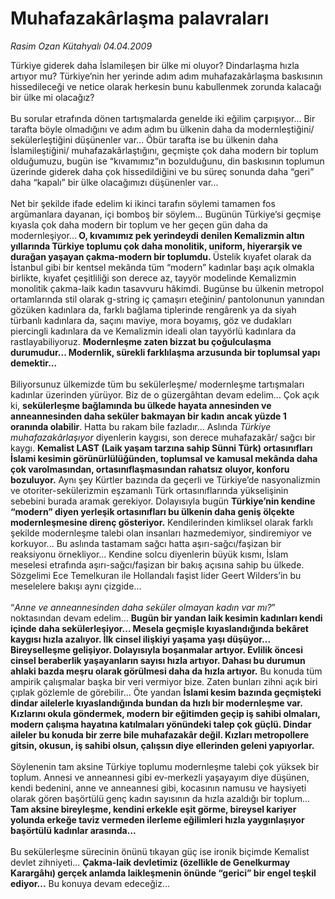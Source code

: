 # Muhafazakârlaşma palavraları

*Rasim Ozan Kütahyalı 04.04.2009*

<div class="taraf_structure_2col_1zq">
<div class="margen_n">



 <p>Türkiye giderek daha İslamileşen bir ülke mi oluyor? Dindarlaşma hızla artıyor mu? Türkiye’nin her yerinde adım adım muhafazakârlaşma baskısının hissedileceği ve netice olarak herkesin bunu kabullenmek zorunda kalacağı bir ülke mi olacağız? <br/><br/>Bu sorular etrafında dönen tartışmalarda genelde iki eğilim çarpışıyor... Bir tarafta böyle olmadığını ve adım adım bu ülkenin daha da modernleştiğini/ sekülerleştiğini düşünenler var... Öbür tarafta ise bu ülkenin daha İslamileştiğini/ muhafazakârlaştığını, geçmişte çok daha modern bir toplum olduğumuzu, bugün ise “kıvamımız”ın bozulduğunu, din baskısının toplumun üzerinde giderek daha çok hissedildiğini ve bu süreç sonunda daha “geri” daha “kapalı” bir ülke olacağımızı düşünenler var... <br/><br/>Net bir şekilde ifade edelim ki ikinci tarafın söylemi tamamen fos argümanlara dayanan, içi bomboş bir söylem... Bugünün Türkiye’si geçmişe kıyasla çok daha modern bir toplum ve her geçen gün daha da modernleşiyor...<b> O, kıvamımız pek yerindeydi denilen Kemalizmin altın yıllarında Türkiye toplumu çok daha monolitik, uniform, hiyerarşik ve durağan yaşayan çakma-modern bir toplumdu. </b>Üstelik kıyafet olarak da İstanbul gibi bir kentsel mekânda tüm “modern” kadınlar başı açık olmakla birlikte, kıyafet çeşitliliği son derece az, tayyör modelinde Kemalizmin monolitik çakma-laik kadın tasavvuru hâkimdi. Bugünse bu ülkenin metropol ortamlarında stil olarak g-string iç çamaşırı eteğinin/ pantolonunun yanından gözüken kadınlara da, farklı bağlama tiplerinde rengârenk ya da siyah türbanlı kadınlara da, saçını maviye, mora boyamış, göz ve dudakları piercingli kadınlara da ve Kemalizmin ideali olan tayyörlü kadınlara da rastlayabiliyoruz. <b>Modernleşme zaten bizzat bu çoğulculaşma durumudur... Modernlik, sürekli farklılaşma arzusunda bir toplumsal yapı demektir... </b><br/><br/>Biliyorsunuz ülkemizde tüm bu sekülerleşme/ modernleşme tartışmaları kadınlar üzerinden yürüyor. Biz de o güzergâhtan devam edelim... Çok açık ki, <b>sekülerleşme bağlamında bu ülkede hayata annesinden ve anneannesinden daha seküler bakmayan bir kadın ancak yüzde 1 oranında olabilir</b>. Hatta bu rakam bile fazladır... Aslında <i>Türkiye muhafazakârlaşıyor</i> diyenlerin kaygısı, son derece muhafazakâr/ sağcı bir kaygı. <b>Kemalist LAST (Laik yaşam tarzına sahip Sünni Türk) ortasınıfları İslami kesimin görünürlülüğünden, toplumsal ve kamusal mekânda daha çok varolmasından, ortasınıflaşmasından rahatsız oluyor, konforu bozuluyor.</b> Aynı şey Kürtler bazında da geçerli ve Türkiye’de nasyonalizmin ve otoriter-sekülerizmin eşzamanlı Türk ortasınıflarında yükselişinin sebebini burada aramak gerekiyor. Dolayısıyla bugün <b>Türkiye’nin kendine “modern” diyen yerleşik ortasınıfları bu ülkenin daha geniş ölçekte modernleşmesine direnç gösteriyor.</b> Kendilerinden kimliksel olarak farklı şekilde modernleşme talebi olan insanları hazmedemiyor, sindiremiyor ve korkuyor... Bu aslında tastamam sağcı hatta aşırı-sağcı/faşizan bir reaksiyonu örnekliyor... Kendine solcu diyenlerin büyük kısmı, İslam meselesi etrafında aşırı-sağcı/faşizan bir bakış açısına sahip bu ülkede. Sözgelimi Ece Temelkuran ile Hollandalı faşist lider Geert Wilders’in bu meselelere bakışı aynı çizgide... <br/><br/>“<i>Anne ve anneannesinden daha seküler olmayan kadın var mı?</i>” noktasından devam edelim... <b>Bugün bir yandan laik kesimin kadınları kendi içinde daha sekülerleşiyor... Mesela geçmişle kıyaslandığında bekâret kaygısı hızla azalıyor. İlk cinsel ilişkiyi yaşama yaşı düşüyor... Bireyselleşme gelişiyor. Dolayısıyla boşanmalar artıyor. Evlilik öncesi cinsel beraberlik yaşayanların sayısı hızla artıyor. Dahası bu durumun ahlaki bazda meşru olarak görülmesi daha da hızla artıyor.</b> Bu konuda tüm ampirik çalışmalar başka bir veri vermiyor bize. Zaten bunları zihni açık biri çıplak gözlemle de görebilir... Öte yandan <b>İslami kesim bazında geçmişteki dindar ailelerle kıyaslandığında bundan da hızlı bir modernleşme var. Kızlarını okula göndermek, modern bir eğitimden geçip iş sahibi olmaları, modern çalışma hayatına katılmaları yönündeki talep çok güçlü. Dindar aileler bu konuda bir zerre bile muhafazakâr değil. Kızları metropollere gitsin, okusun, iş sahibi olsun, çalışsın diye ellerinden geleni yapıyorlar. </b><br/><br/>Söylenenin tam aksine Türkiye toplumu modernleşme talebi çok yüksek bir toplum. Annesi ve anneannesi gibi ev-merkezli yaşayayım diye düşünen, kendi bedenini, anne ve anneannesi gibi, kocasının namusu ve haysiyeti olarak gören başörtülü genç kadın sayısının da hızla azaldığı bir toplum... <b>Tam aksine bireyleşme, kendini erkekle eşit görme, bireysel kariyer yolunda erkeğe taviz vermeden ilerleme eğilimleri hızla yaygınlaşıyor başörtülü kadınlar arasında...</b> <br/><br/>Bu sekülerleşme sürecinin önünü tıkayan güç ise ironik biçimde Kemalist devlet zihniyeti... <b>Çakma-laik devletimiz (özellikle de Genelkurmay Karargâhı) gerçek anlamda laikleşmenin önünde “gerici” bir engel teşkil ediyor...</b> Bu konuya devam edeceğiz... </p>
<br/>
<br/>
<br/>



<br/>


<div id="taraf_not">
</div>

</div>


</div>
